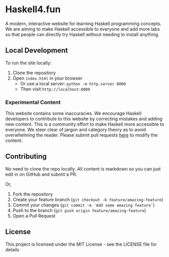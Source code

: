 # Haskell4.fun

A modern, interactive website for learning Haskell programming concepts. We are aiming to make Haskell accessible to everyone and add more labs so that people can directly try Haskell without needing to install anything.

## Local Development

To run the site locally:

1. Clone the repository
2. Open `index.html` in your browser
   - Or use a local server: `python -m http.server 8000`
   - Then visit `http://localhost:8000`

### Experimental Content

This website contains some inaccuracies. We encourage Haskell developers to contribute to this website by correcting mistakes and adding new content. This is a community effort to make Haskell more accessible to everyone. We steer clear of jargon and category theory as to avoid overwhelming the reader. Please submit pull requests [here](https://github.com/MelbourneDeveloper/Haskell4Fun) to modify the content. 

## Contributing

No need to clone the repo locally. All content is markdown so you can just edit in on GitHub and submit a PR.

Or,

1. Fork the repository
2. Create your feature branch (`git checkout -b feature/amazing-feature`)
3. Commit your changes (`git commit -m 'Add some amazing feature'`)
4. Push to the branch (`git push origin feature/amazing-feature`)
5. Open a Pull Request

## License

This project is licensed under the MIT License - see the LICENSE file for details 